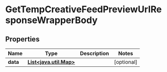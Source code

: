 

# GetTempCreativeFeedPreviewUrlResponseWrapperBody


## Properties

Name | Type | Description | Notes
------------ | ------------- | ------------- | -------------
**data** | [**List&lt;java.util.Map&gt;**](java.util.Map.md) |  |  [optional]



